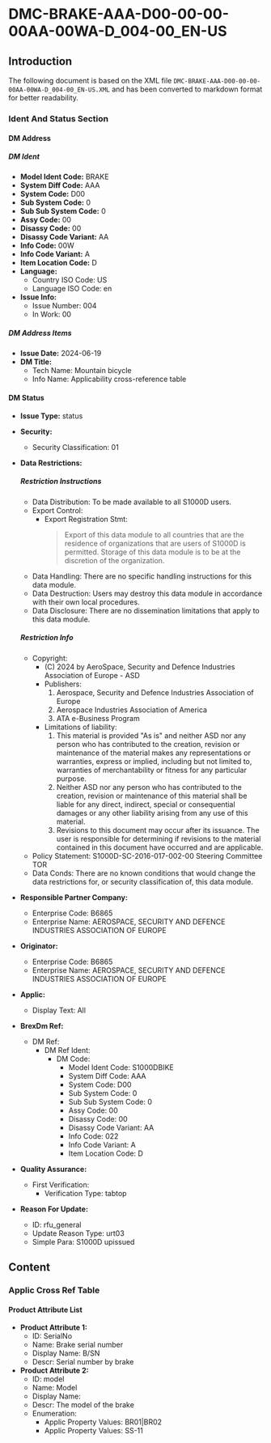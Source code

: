 # DMC-BRAKE-AAA-D00-00-00-00AA-00WA-D_004-00_EN-US
## Introduction
The following document is based on the XML file `DMC-BRAKE-AAA-D00-00-00-00AA-00WA-D_004-00_EN-US.XML` and has been converted to markdown format for better readability.

### Ident And Status Section
#### DM Address
##### DM Ident
* **Model Ident Code:** BRAKE
* **System Diff Code:** AAA
* **System Code:** D00
* **Sub System Code:** 0
* **Sub Sub System Code:** 0
* **Assy Code:** 00
* **Disassy Code:** 00
* **Disassy Code Variant:** AA
* **Info Code:** 00W
* **Info Code Variant:** A
* **Item Location Code:** D
* **Language:**
	+ Country ISO Code: US
	+ Language ISO Code: en
* **Issue Info:**
	+ Issue Number: 004
	+ In Work: 00

##### DM Address Items
* **Issue Date:** 2024-06-19
* **DM Title:**
	+ Tech Name: Mountain bicycle
	+ Info Name: Applicability cross-reference table

#### DM Status
* **Issue Type:** status
* **Security:**
	+ Security Classification: 01
* **Data Restrictions:**
	##### Restriction Instructions
	+ Data Distribution: To be made available to all S1000D users.
	+ Export Control:
		- Export Registration Stmt: 
			> Export of this data module to all countries that are the residence of organizations that are users of S1000D is permitted. Storage of this data module is to be at the discretion of the organization.
	+ Data Handling: There are no specific handling instructions for this data module.
	+ Data Destruction: Users may destroy this data module in accordance with their own local procedures.
	+ Data Disclosure: There are no dissemination limitations that apply to this data module.
	##### Restriction Info
	+ Copyright:
		- (C) 2024 by AeroSpace, Security and Defence Industries Association of Europe - ASD
		- Publishers:
			1. Aerospace, Security and Defence Industries Association of Europe
			2. Aerospace Industries Association of America
			3. ATA e-Business Program
		- Limitations of liability:
			1. This material is provided "As is" and neither ASD nor any person who has contributed to the creation, revision or maintenance of the material makes any representations or warranties, express or implied, including but not limited to, warranties of merchantability or fitness for any particular purpose.
			2. Neither ASD nor any person who has contributed to the creation, revision or maintenance of this material shall be liable for any direct, indirect, special or consequential damages or any other liability arising from any use of this material.
			3. Revisions to this document may occur after its issuance. The user is responsible for determining if revisions to the material contained in this document have occurred and are applicable.
	+ Policy Statement: S1000D-SC-2016-017-002-00 Steering Committee TOR
	+ Data Conds: There are no known conditions that would change the data restrictions for, or security classification of, this data module.

* **Responsible Partner Company:**
	+ Enterprise Code: B6865
	+ Enterprise Name: AEROSPACE, SECURITY AND DEFENCE INDUSTRIES ASSOCIATION OF EUROPE
* **Originator:**
	+ Enterprise Code: B6865
	+ Enterprise Name: AEROSPACE, SECURITY AND DEFENCE INDUSTRIES ASSOCIATION OF EUROPE
* **Applic:**
	+ Display Text: All
* **BrexDm Ref:**
	+ DM Ref:
		- DM Ref Ident:
			- DM Code:
				- Model Ident Code: S1000DBIKE
				- System Diff Code: AAA
				- System Code: D00
				- Sub System Code: 0
				- Sub Sub System Code: 0
				- Assy Code: 00
				- Disassy Code: 00
				- Disassy Code Variant: AA
				- Info Code: 022
				- Info Code Variant: A
				- Item Location Code: D
* **Quality Assurance:**
	+ First Verification:
		- Verification Type: tabtop
* **Reason For Update:**
	+ ID: rfu_general
	+ Update Reason Type: urt03
	+ Simple Para: S1000D upissued

## Content
### Applic Cross Ref Table
#### Product Attribute List
* **Product Attribute 1:**
	+ ID: SerialNo
	+ Name: Brake serial number
	+ Display Name: B/SN
	+ Descr: Serial number by brake
* **Product Attribute 2:**
	+ ID: model
	+ Name: Model
	+ Display Name:
	+ Descr: The model of the brake
	+ Enumeration:
		- Applic Property Values: BR01|BR02
		- Applic Property Values: SS-11